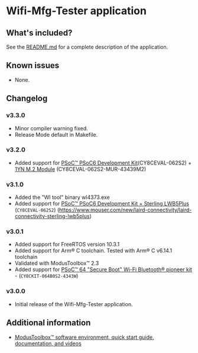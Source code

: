 # Wifi-Mfg-Tester application

## What's included?

See the [README.md](./README.md) for a complete description of the application.

## Known issues

- None.

## Changelog

### v3.3.0

- Minor compiler warning fixed.
- Release Mode default in Makefile.

### v3.2.0

- Added support for [PSoC&trade; PSoC6 Development Kit](https://www.cypress.com/part/cy8ceval-062s2)(CY8CEVAL-062S2) + [1YN M.2 Module](https://www.embeddedartists.com/products/1yn-m-2-module) (CY8CEVAL-062S2-MUR-43439M2)

### v3.1.0

- Added the "Wl tool" binary wl4373.exe
- Added support for [PSoC&trade; PSoC6 Development Kit + Sterling LWB5Plus ](https://www.cypress.com/part/cy8ceval-062s2) (`CY8CEVAL-062S2`) (https://www.mouser.com/new/laird-connectivity/laird-connectivity-sterling-lwb5plus)

### v3.0.1

- Added support for FreeRTOS version 10.3.1
- Added support for Arm&reg; C toolchain. Tested with Arm&reg; C v6.14.1 toolchain
- Validated with ModusToolbox&trade; 2.3
- Added support for [PSoC&trade; 64 "Secure Boot" Wi-Fi Bluetooth&reg; pioneer kit](https://www.cypress.com/CY8CKIT-064B0S2-4343W) - (`CY8CKIT-064B0S2-4343W`)

### v3.0.0

- Initial release of the Wifi-Mfg-Tester application.


## Additional information

- [ModusToolbox&trade; software environment, quick start guide, documentation, and videos](https://www.cypress.com/products/modustoolbox-software-environment)
